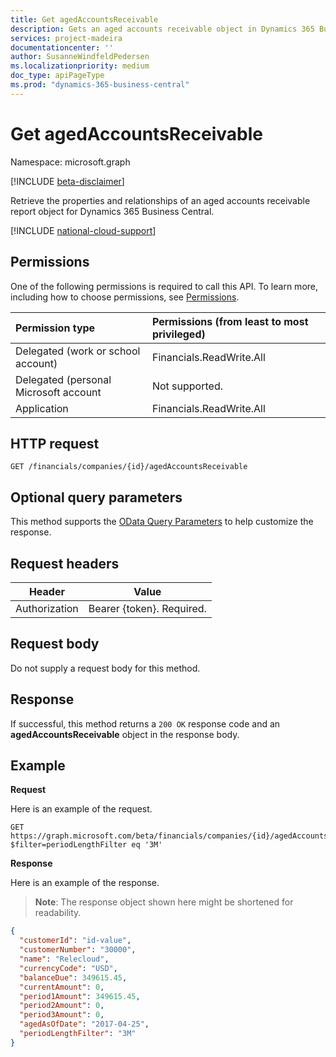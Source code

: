 ```yaml
---
title: Get agedAccountsReceivable 
description: Gets an aged accounts receivable object in Dynamics 365 Business Central.
services: project-madeira
documentationcenter: ''
author: SusanneWindfeldPedersen
ms.localizationpriority: medium
doc_type: apiPageType
ms.prod: "dynamics-365-business-central"
---
```


# Get agedAccountsReceivable

Namespace: microsoft.graph

[!INCLUDE [beta-disclaimer](../../includes/beta-disclaimer.md)]

Retrieve the properties and relationships of an aged accounts receivable report object for Dynamics 365 Business Central.

[!INCLUDE [national-cloud-support](../../includes/global-only.md)]

## Permissions
One of the following permissions is required to call this API. To learn more, including how to choose permissions, see [Permissions](/graph/permissions-reference).

|Permission type |Permissions (from least to most privileged)|
|:---------------|:------------------------------------------|
|Delegated (work or school account)|Financials.ReadWrite.All |
|Delegated (personal Microsoft account|Not supported.|
|Application|Financials.ReadWrite.All|

## HTTP request
```http
GET /financials/companies/{id}/agedAccountsReceivable
```
## Optional query parameters
This method supports the [OData Query Parameters](/graph/query-parameters) to help customize the response.

## Request headers
|Header|Value|
|------|-----|
|Authorization  |Bearer {token}. Required. |

## Request body
Do not supply a request body for this method.

## Response
If successful, this method returns a `200 OK` response code and an **agedAccountsReceivable** object in the response body.

## Example

**Request**

Here is an example of the request.

```http
GET https://graph.microsoft.com/beta/financials/companies/{id}/agedAccountsReceivable?$filter=periodLengthFilter eq '3M'
```

**Response**

Here is an example of the response. 

> **Note**: The response object shown here might be shortened for readability.

```json
{
  "customerId": "id-value",
  "customerNumber": "30000",
  "name": "Relecloud",
  "currencyCode": "USD",
  "balanceDue": 349615.45,
  "currentAmount": 0,
  "period1Amount": 349615.45,
  "period2Amount": 0,
  "period3Amount": 0,
  "agedAsOfDate": "2017-04-25",
  "periodLengthFilter": "3M"   
}
```


